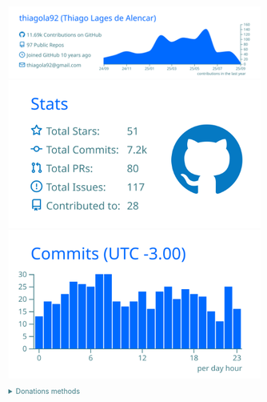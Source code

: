 ![](https://raw.githubusercontent.com/thiagola92/thiagola92/main/profile-summary-card-output/transparent/0-profile-details.svg)
![](https://raw.githubusercontent.com/thiagola92/thiagola92/main/profile-summary-card-output/transparent/3-stats.svg) ![](https://raw.githubusercontent.com/thiagola92/thiagola92/main/profile-summary-card-output/transparent/4-productive-time.svg)

<div style="color: #417E87; font-size: 14px;">

<details>
<summary>Donations methods</summary>

![](https://raw.githubusercontent.com/thiagola92/thiagola92/main/profile-donation/text.svg)  

</details>
</div>
